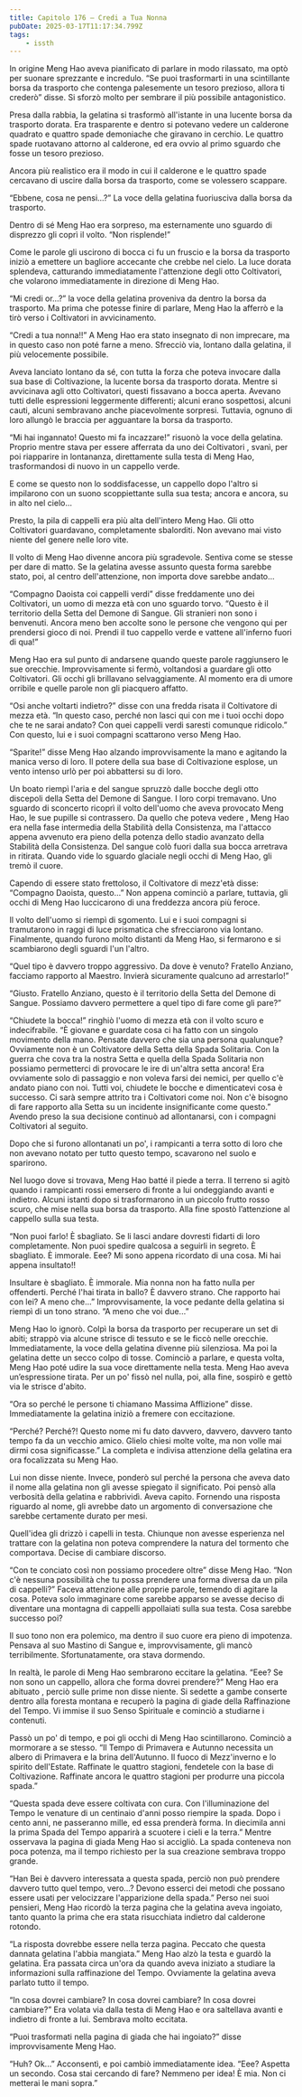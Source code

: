 ```yaml
---
title: Capitolo 176 – Credi a Tua Nonna
pubDate: 2025-03-17T11:17:34.799Z
tags:
    - issth
---
```



In origine Meng Hao aveva pianificato di parlare in modo rilassato, ma optò per suonare sprezzante e incredulo. “Se puoi trasformarti in una scintillante borsa da trasporto che contenga palesemente un tesoro prezioso, allora ti crederò” disse. Si sforzò molto per sembrare il più possibile antagonistico.


Presa dalla rabbia, la gelatina si trasformò all'istante in una lucente borsa da trasporto dorata. Era trasparente e dentro si potevano vedere un calderone quadrato e quattro spade demoniache che giravano in cerchio. Le quattro spade ruotavano attorno al calderone, ed era ovvio al primo sguardo che fosse un tesoro prezioso.


Ancora più realistico era il modo in cui il calderone e le quattro spade cercavano di uscire dalla borsa da trasporto, come se volessero scappare.


“Ebbene, cosa ne pensi...?” La voce della gelatina fuoriusciva dalla borsa da trasporto.


Dentro di sé Meng Hao era sorpreso, ma esternamente uno sguardo di disprezzo gli coprì il volto. “Non risplende!”


Come le parole gli uscirono di bocca ci fu un fruscio e la borsa da trasporto iniziò a emettere un bagliore accecante che crebbe nel cielo. La luce dorata splendeva, catturando immediatamente l'attenzione degli otto Coltivatori, che volarono immediatamente in direzione di Meng Hao.


“Mi credi or...?” la voce della gelatina proveniva da dentro la borsa da trasporto. Ma prima che potesse finire di parlare, Meng Hao la afferrò e la tirò verso i Coltivatori in avvicinamento.


“Credi a tua nonna!!” A Meng Hao era stato insegnato di non imprecare, ma in questo caso non poté farne a meno. Sfrecciò via, lontano dalla gelatina, il più velocemente possibile.


Aveva lanciato lontano da sé, con tutta la forza che poteva invocare dalla sua base di Coltivazione, la lucente borsa da trasporto dorata. Mentre si avvicinava agli otto Coltivatori, questi fissavano a bocca aperta. Avevano tutti delle espressioni leggermente differenti; alcuni erano sospettosi, alcuni cauti, alcuni sembravano anche piacevolmente sorpresi. Tuttavia, ognuno di loro allungò le braccia per agguantare la borsa da trasporto.


“Mi hai ingannato! Questo mi fa incazzare!” risuonò la voce della gelatina. Proprio mentre stava per essere afferrata da uno dei Coltivatori , svanì, per poi riapparire in lontananza, direttamente sulla testa di Meng Hao, trasformandosi di nuovo in un cappello verde.


E come se questo non lo soddisfacesse, un cappello dopo l'altro si impilarono con un suono scoppiettante sulla sua testa; ancora e ancora, su in alto nel cielo...


Presto, la pila di cappelli era più alta dell'intero Meng Hao. Gli otto Coltivatori guardavano, completamente sbalorditi. Non avevano mai visto niente del genere nelle loro vite.


Il volto di Meng Hao divenne ancora più sgradevole. Sentiva come se stesse per dare di matto. Se la gelatina avesse assunto questa forma sarebbe stato, poi, al centro dell'attenzione, non importa dove sarebbe andato...


“Compagno Daoista coi cappelli verdi” disse freddamente uno dei Coltivatori, un uomo di mezza età con uno sguardo torvo. “Questo è il territorio della Setta del Demone di Sangue. Gli stranieri non sono i benvenuti. Ancora meno ben accolte sono le persone che vengono qui per prendersi gioco di noi. Prendi il tuo cappello verde e vattene all'inferno fuori di qua!”


Meng Hao era sul punto di andarsene quando queste parole raggiunsero le sue orecchie. Improvvisamente si fermò, voltandosi a guardare gli otto Coltivatori. Gli occhi gli brillavano selvaggiamente. Al momento era di umore orribile e quelle parole non gli piacquero affatto.


“Osi anche voltarti indietro?” disse con una fredda risata il Coltivatore di mezza età. “In questo caso, perché non lasci qui con me i tuoi occhi dopo che te ne sarai andato? Con quei cappelli verdi saresti comunque ridicolo.” Con questo, lui e i suoi compagni scattarono verso Meng Hao.


“Sparite!” disse Meng Hao alzando improvvisamente la mano e agitando la manica verso di loro. Il potere della sua base di Coltivazione esplose, un vento intenso urlò per poi abbattersi su di loro.


Un boato riempì l'aria e del sangue spruzzò dalle bocche degli otto discepoli della Setta del Demone di Sangue. I loro corpi tremavano. Uno sguardo di sconcerto ricoprì il volto dell'uomo che aveva provocato Meng Hao, le sue pupille si contrassero. Da quello che poteva vedere , Meng Hao era nella fase intermedia della Stabilità della Consistenza, ma l'attacco appena avvenuto era pieno della potenza dello stadio avanzato della Stabilità della Consistenza. Del sangue colò fuori dalla sua bocca arretrava in ritirata. Quando vide lo sguardo glaciale negli occhi di Meng Hao, gli tremò il cuore.


Capendo di essere stato frettoloso, il Coltivatore di mezz'età disse: “Compagno Daoista, questo...” Non appena cominciò a parlare, tuttavia, gli occhi di Meng Hao luccicarono di una freddezza ancora più feroce.


Il volto dell'uomo si riempì di sgomento. Lui e i suoi compagni si tramutarono in raggi di luce prismatica che sfrecciarono via lontano. Finalmente, quando furono molto distanti da Meng Hao, si fermarono e si scambiarono degli sguardi l'un l'altro.


“Quel tipo è davvero troppo aggressivo. Da dove è venuto? Fratello Anziano, facciamo rapporto al Maestro. Invierà sicuramente qualcuno ad arrestarlo!”


“Giusto. Fratello Anziano, questo è il territorio della Setta del Demone di Sangue. Possiamo davvero permettere a quel tipo di fare come gli pare?”


“Chiudete la bocca!” ringhiò l'uomo di mezza età con il volto scuro e indecifrabile. “È giovane e guardate cosa ci ha fatto con un singolo movimento della mano. Pensate davvero che sia una persona qualunque? Ovviamente non è un Coltivatore della Setta della Spada Solitaria. Con la guerra che cova tra la nostra Setta e quella della Spada Solitaria non possiamo permetterci di provocare le ire di un'altra setta ancora! Era ovviamente solo di passaggio e non voleva farsi dei nemici, per quello c'è andato piano con noi. Tutti voi, chiudete le bocche e dimenticatevi cosa è successo. Ci sarà sempre attrito tra i Coltivatori come noi. Non c'è bisogno di fare rapporto alla Setta su un incidente insignificante come questo.” Avendo preso la sua decisione continuò ad allontanarsi, con i compagni Coltivatori al seguito.


Dopo che si furono allontanati un po', i rampicanti a terra sotto di loro che non avevano notato per tutto questo tempo, scavarono nel suolo e sparirono.


Nel luogo dove si trovava, Meng Hao batté il piede a terra. Il terreno si agitò quando i rampicanti rossi emersero di fronte a lui ondeggiando avanti e indietro. Alcuni istanti dopo si trasformarono in un piccolo frutto rosso scuro, che mise nella sua borsa da trasporto. Alla fine spostò l’attenzione al cappello sulla sua testa.


“Non puoi farlo! È sbagliato. Se li lasci andare dovresti fidarti di loro completamente. Non puoi spedire qualcosa a seguirli in segreto. È sbagliato. È immorale. Eee? Mi sono appena ricordato di una cosa. Mi hai appena insultato!!


Insultare è sbagliato. È immorale. Mia nonna non ha fatto nulla per offenderti. Perché l'hai tirata in ballo? È davvero strano. Che rapporto hai con lei? A meno che...” Improvvisamente, la voce pedante della gelatina si riempì di un tono strano. “A meno che voi due...”


Meng Hao lo ignorò. Colpì la borsa da trasporto per recuperare un set di abiti; strappò via alcune strisce di tessuto e se le ficcò nelle orecchie. Immediatamente, la voce della gelatina divenne più silenziosa. Ma poi la gelatina dette un secco colpo di tosse. Cominciò a parlare, e questa volta, Meng Hao poté udire la sua voce direttamente nella testa.
Meng Hao aveva un’espressione tirata. Per un po' fissò nel nulla, poi, alla fine, sospirò e gettò via le strisce d'abito.


“Ora so perché le persone ti chiamano Massima Afflizione” disse. Immediatamente la gelatina iniziò a fremere con eccitazione.


“Perché? Perché?! Questo nome mi fu dato davvero, davvero, davvero tanto tempo fa da un vecchio amico. Glielo chiesi molte volte, ma non volle mai dirmi cosa significasse.” La completa e indivisa attenzione della gelatina era ora focalizzata su Meng Hao.


Lui non disse niente. Invece, ponderò sul perché la persona che aveva dato il nome alla gelatina non gli avesse spiegato il significato. Poi pensò alla verbosità della gelatina e rabbrividì. Aveva capito. Fornendo una risposta riguardo al nome, gli avrebbe dato un argomento di conversazione che sarebbe certamente durato per mesi.


Quell'idea gli drizzò i capelli in testa. Chiunque non avesse esperienza nel trattare con la gelatina non poteva comprendere la natura del tormento che comportava. Decise di cambiare discorso.


“Con te conciato così non possiamo procedere oltre” disse Meng Hao. “Non c'è nessuna possibilità che tu possa prendere una forma diversa da un pila di cappelli?” Faceva attenzione alle proprie parole, temendo di agitare la cosa. Poteva solo immaginare come sarebbe apparso se avesse deciso di diventare una montagna di cappelli appollaiati sulla sua testa. Cosa sarebbe successo poi?


Il suo tono non era polemico, ma dentro il suo cuore era pieno di impotenza. Pensava al suo Mastino di Sangue e, improvvisamente, gli mancò terribilmente. Sfortunatamente, ora stava dormendo.


In realtà, le parole di Meng Hao sembrarono eccitare la gelatina. “Eee? Se non sono un cappello, allora che forma dovrei prendere?” Meng Hao era abituato , perciò sulle prime non disse niente. Si sedette a gambe conserte dentro alla foresta montana e recuperò la pagina di giade della Raffinazione del Tempo. Vi immise il suo Senso Spirituale e cominciò a studiarne i contenuti.


Passò un po' di tempo, e poi gli occhi di Meng Hao scintillarono. Cominciò a mormorare a se stesso. “Il Tempo di Primavera e Autunno necessita un albero di Primavera e la brina dell'Autunno. Il fuoco di Mezz'inverno e lo spirito dell'Estate. Raffinate le quattro stagioni, fendetele con la base di Coltivazione. Raffinate ancora le quattro stagioni per produrre una piccola spada.”


“Questa spada deve essere coltivata con cura. Con l'illuminazione del Tempo le venature di un centinaio d'anni posso riempire la spada. Dopo i cento anni, ne passeranno mille, ed essa prenderà forma. In diecimila anni la prima Spada del Tempo apparirà a scuotere i cieli e la terra.” Mentre osservava la pagina di giada Meng Hao si accigliò. La spada conteneva non poca potenza, ma il tempo richiesto per la sua creazione sembrava troppo grande.


“Han Bei è davvero interessata a questa spada, perciò non può prendere davvero tutto quel tempo, vero...? Devono esserci dei metodi che possano essere usati per velocizzare l'apparizione della spada.” Perso nei suoi pensieri, Meng Hao ricordò la terza pagina che la gelatina aveva ingoiato, tanto quanto la prima che era stata risucchiata indietro dal calderone rotondo.


“La risposta dovrebbe essere nella terza pagina. Peccato che questa dannata gelatina l'abbia mangiata.” Meng Hao alzò la testa e guardò la gelatina. Era passata circa un'ora da quando aveva iniziato a studiare la informazioni sulla raffinazione del Tempo. Ovviamente la gelatina aveva parlato tutto il tempo.


“In cosa dovrei cambiare? In cosa dovrei cambiare? In cosa dovrei cambiare?” Era volata via dalla testa di Meng Hao e ora saltellava avanti e indietro di fronte a lui. Sembrava molto eccitata.


“Puoi trasformati nella pagina di giada che hai ingoiato?” disse improvvisamente Meng Hao.


“Huh? Ok...” Acconsentì, e poi cambiò immediatamente idea. “Eee? Aspetta un secondo. Cosa stai cercando di fare? Nemmeno per idea! È mia. Non ci metterai le mani sopra.”
                                
                        



